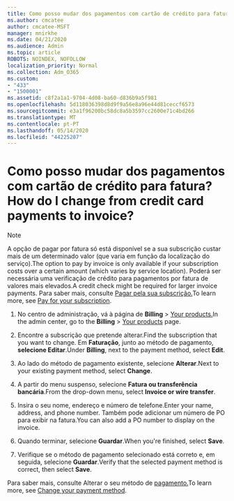 ```yaml
---
title: Como posso mudar dos pagamentos com cartão de crédito para fatura?
ms.author: cmcatee
author: cmcatee-MSFT
manager: mnirkhe
ms.date: 04/21/2020
ms.audience: Admin
ms.topic: article
ROBOTS: NOINDEX, NOFOLLOW
localization_priority: Normal
ms.collection: Adm_O365
ms.custom:
- "433"
- "1500001"
ms.assetid: c8f2a1a1-9704-4d08-ba60-d836b9a5f981
ms.openlocfilehash: 5d118036398d8d9f9a56e8a96e44d81ceccf6573
ms.sourcegitcommit: e3a1f96200bc58dc8a5b3597cc2600e71c4bd266
ms.translationtype: MT
ms.contentlocale: pt-PT
ms.lasthandoff: 05/14/2020
ms.locfileid: "44225207"
---
```

# <a name="how-do-i-change-from-credit-card-payments-to-invoice"></a><span data-ttu-id="477c0-102">Como posso mudar dos pagamentos com cartão de crédito para fatura?</span><span class="sxs-lookup"><span data-stu-id="477c0-102">How do I change from credit card payments to invoice?</span></span>

> [!NOTE]
> <span data-ttu-id="477c0-103">A opção de pagar por fatura só está disponível se a sua subscrição custar mais de um determinado valor (que varia em função da localização do serviço).</span><span class="sxs-lookup"><span data-stu-id="477c0-103">The option to pay by invoice is only available if your subscription costs over a certain amount (which varies by service location).</span></span> <span data-ttu-id="477c0-104">Poderá ser necessária uma verificação de crédito para pagamentos por fatura de valores mais elevados.</span><span class="sxs-lookup"><span data-stu-id="477c0-104">A credit check might be required for larger invoice payments.</span></span> <span data-ttu-id="477c0-105">Para saber mais, consulte [Pagar pela sua subscrição.](https://docs.microsoft.com/office365/admin/subscriptions-and-billing/pay-for-your-subscription)</span><span class="sxs-lookup"><span data-stu-id="477c0-105">To learn more, see [Pay for your subscription](https://docs.microsoft.com/office365/admin/subscriptions-and-billing/pay-for-your-subscription).</span></span>

1. <span data-ttu-id="477c0-106">No centro de administração, vá à página de **Billing**  >  [Your products.](https://go.microsoft.com/fwlink/p/?linkid=842054)</span><span class="sxs-lookup"><span data-stu-id="477c0-106">In the admin center, go to the **Billing** > [Your products](https://go.microsoft.com/fwlink/p/?linkid=842054) page.</span></span>

2. <span data-ttu-id="477c0-107">Encontre a subscrição que pretende alterar.</span><span class="sxs-lookup"><span data-stu-id="477c0-107">Find the subscription that you want to change.</span></span> <span data-ttu-id="477c0-108">Em **Faturação**, junto ao método de pagamento, **selecione Editar**.</span><span class="sxs-lookup"><span data-stu-id="477c0-108">Under **Billing**, next to the payment method, select **Edit**.</span></span>

3. <span data-ttu-id="477c0-109">Ao lado do método de pagamento existente, selecione **Alterar**.</span><span class="sxs-lookup"><span data-stu-id="477c0-109">Next to your existing payment method, select **Change**.</span></span>

4. <span data-ttu-id="477c0-110">A partir do menu suspenso, selecione **Fatura ou transferência bancária**.</span><span class="sxs-lookup"><span data-stu-id="477c0-110">From the drop-down menu, select **Invoice or wire transfer**.</span></span>

5. <span data-ttu-id="477c0-111">Insira o seu nome, endereço e número de telefone.</span><span class="sxs-lookup"><span data-stu-id="477c0-111">Enter your name, address, and phone number.</span></span> <span data-ttu-id="477c0-112">Também pode adicionar um número de PO para exibir na fatura.</span><span class="sxs-lookup"><span data-stu-id="477c0-112">You can also add a PO number to display on the invoice.</span></span>

6. <span data-ttu-id="477c0-113">Quando terminar, selecione **Guardar**.</span><span class="sxs-lookup"><span data-stu-id="477c0-113">When you're finished, select **Save**.</span></span>

7. <span data-ttu-id="477c0-114">Verifique se o método de pagamento selecionado está correto e, em seguida, selecione **Guardar**.</span><span class="sxs-lookup"><span data-stu-id="477c0-114">Verify that the selected payment method is correct, then select **Save**.</span></span>

<span data-ttu-id="477c0-115">Para saber mais, consulte Alterar o seu método de [pagamento.](https://docs.microsoft.com/microsoft-365/commerce/billing-and-payments/change-payment-method)</span><span class="sxs-lookup"><span data-stu-id="477c0-115">To learn more, see [Change your payment method](https://docs.microsoft.com/microsoft-365/commerce/billing-and-payments/change-payment-method).</span></span>